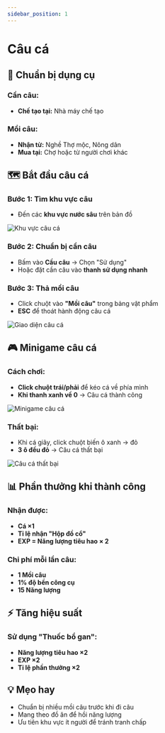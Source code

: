 ```yaml
---
sidebar_position: 1
---
```


# Câu cá

## 🎣 Chuẩn bị dụng cụ

### Cần câu:
- **Chế tạo tại:** Nhà máy chế tạo

### Mồi câu:
- **Nhận từ:** Nghề Thợ mộc, Nông dân
- **Mua tại:** Chợ hoặc từ người chơi khác

## 🗺️ Bắt đầu câu cá

### Bước 1: Tìm khu vực câu
- Đến các **khu vực nước sâu** trên bản đồ

![Khu vực câu cá](/img/job1.png)

### Bước 2: Chuẩn bị cần câu
- Bấm vào **Cầu câu** → Chọn "Sử dụng"
- Hoặc đặt cần câu vào **thanh sử dụng nhanh**

### Bước 3: Thả mồi câu
- Click chuột vào **"Mồi câu"** trong bảng vật phẩm
- **ESC** để thoát hành động câu cá

![Giao diện câu cá](/img/job2.png)

## 🎮 Minigame câu cá

### Cách chơi:
- **Click chuột trái/phải** để kéo cá về phía mình
- **Khi thanh xanh về 0** → Câu cá thành công

![Minigame câu cá](/img/job3.png)

### Thất bại:
- Khi cá giãy, click chuột biến ô xanh → đỏ
- **3 ô đều đỏ** → Câu cá thất bại

![Câu cá thất bại](/img/job4.png)

## 📊 Phần thưởng khi thành công

### Nhận được:
- **Cá ×1**
- **Tỉ lệ nhận "Hộp đồ cổ"**
- **EXP = Năng lượng tiêu hao × 2**

### Chi phí mỗi lần câu:
- **1 Mồi câu**
- **1% độ bền công cụ** 
- **15 Năng lượng**

## ⚡ Tăng hiệu suất

### Sử dụng "Thuốc bổ gan":
- **Năng lượng tiêu hao ×2**
- **EXP ×2**
- **Tỉ lệ phần thưởng ×2**

## 💡 Mẹo hay
- Chuẩn bị nhiều mồi câu trước khi đi câu
- Mang theo đồ ăn để hồi năng lượng
- Ưu tiên khu vực ít người để tránh tranh chấp